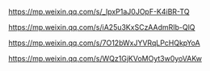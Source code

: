 https://mp.weixin.qq.com/s/_IpxP1aJ0JOpF-K4iBR-TQ

https://mp.weixin.qq.com/s/iA25u3KxSCzAAdmRIb-QlQ

https://mp.weixin.qq.com/s/7O12bWxJYVRqLPcHQkpYoA

https://mp.weixin.qq.com/s/WQz1GjKVoMOyt3w0yoVAKw
